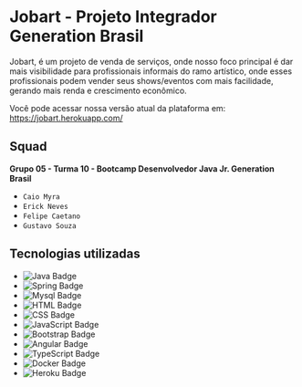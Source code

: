 # Jobart - Projeto Integrador Generation Brasil

Jobart, é um projeto de venda de serviços, onde nosso foco principal
é dar mais visibilidade para profissionais informais do ramo artístico,
onde esses profissionais podem vender seus shows/eventos com mais
facilidade, gerando mais renda e crescimento econômico.

Você pode acessar nossa versão atual da plataforma em: https://jobart.herokuapp.com/

## Squad

**Grupo 05 - Turma 10 - Bootcamp Desenvolvedor Java Jr. Generation Brasil**

* `Caio Myra`
* `Erick Neves`
* `Felipe Caetano`
* `Gustavo Souza`

## Tecnologias utilizadas

* ![Java Badge](https://img.shields.io/badge/Java-%23ED8B00.svg?&style=plastic&logo=java&logoColor=white?logoWidth=40)
* ![Spring Badge](https://img.shields.io/badge/Spring%20-%236DB33F.svg?&style=plastic&logo=spring&logoColor=white)
* ![Mysql Badge](https://img.shields.io/badge/Mysql-%2300f.svg?&style=plastic&logo=mysql&logoColor=white)
* ![HTML Badge](https://img.shields.io/badge/HTML5%20-%23E34F26.svg?&style=plastic&logo=html5&logoColor=white)
* ![CSS Badge](https://img.shields.io/badge/CSS3%20-%231572B6.svg?&style=plastic&logo=css3&logoColor=white)
* ![JavaScript Badge](https://img.shields.io/badge/JavaScript-yellow.svg?&style=plastic&logo=javascript&logoColor=white)
* ![Bootstrap Badge](https://img.shields.io/badge/Bootstrap%20-%23563D7C.svg?&style=plastic&logo=bootstrap&logoColor=white)
* ![Angular Badge](https://img.shields.io/badge/Angular%20-%23DD0031.svg?&style=plastic&logo=angular&logoColor=white?color=blue)
* ![TypeScript Badge](https://img.shields.io/badge/TypeScript%20-%23007ACC.svg?&style=plastic&logo=typescript&logoColor=white)
* ![Docker Badge](https://img.shields.io/badge/Docker-0FAAFF.svg?&style=plastic&logo=docker&logoColor=white)
* ![Heroku Badge](https://img.shields.io/badge/Heroku%20-%23430098.svg?&style=plastic&logo=heroku&logoColor=white)
